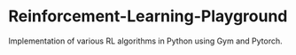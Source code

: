 # Reinforcement-Learning-Playground
Implementation of various RL algorithms in Python using Gym and Pytorch.
